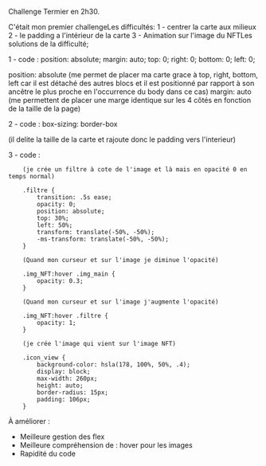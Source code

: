 Challenge Termier en 2h30.

C'était mon premier challengeLes difficultés:
1 - centrer la carte aux milieux 
2 - le padding a l'intérieur de la carte 
3 - Animation sur l'image du NFTLes solutions de la difficulté;

1 - code :
        position: absolute;
        margin: auto;
        top: 0;
        right: 0;
        bottom: 0;
        left: 0;

position: absolute (me permet de placer ma carte grace à top, right, bottom, left car il est détaché des autres blocs et il est positionné par rapport à son ancêtre le plus proche en l'occurrence du body dans ce cas) 
margin: auto (me permettent de placer une marge identique sur les 4 côtés en fonction de la taille de la page)

2 - code :
        box-sizing: border-box 
        
(il delite la taille de la carte et rajoute donc le padding vers l'interieur)

3 - code :

        (je crée un filtre à cote de l'image et là mais en opacité 0 en temps normal)

        .filtre {
            transition: .5s ease;
            opacity: 0;
            position: absolute;
            top: 30%;
            left: 50%;
            transform: translate(-50%, -50%);
            -ms-transform: translate(-50%, -50%);
        }

        (Quand mon curseur et sur l'image je diminue l'opacité)

        .img_NFT:hover .img_main {
            opacity: 0.3;
        }

        (Quand mon curseur et sur l'image j'augmente l'opacité)

        .img_NFT:hover .filtre {
            opacity: 1;
        }

        (je crée l'image qui vient sur l'image NFT)

        .icon_view {
            background-color: hsla(178, 100%, 50%, .4);
            display: block;
            max-width: 260px;
            height: auto;
            border-radius: 15px;
            padding: 106px;
        }



À améliorer :
- Meilleure gestion des flex
- Meilleure compréhension de : hover pour les images
- Rapidité du code